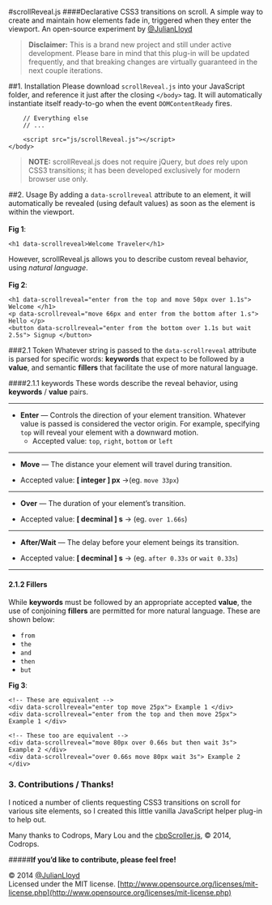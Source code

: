 #scrollReveal.js
####Declarative CSS3 transitions on scroll.
A simple way to create and maintain how elements fade in, triggered when they enter the viewport. An open-source experiment by [@JulianLloyd](https://twitter.com/julianlloyd)

> **Disclaimer:** This is a brand new project and still under active development. Please bare in mind that this plug-in will be updated frequently, and that breaking changes are virtually guaranteed in the next couple iterations.

##1. Installation
Please download `scrollReveal.js` into your JavaScript folder, and reference it just after the closing `</body>` tag. It will automatically instantiate itself ready-to-go when the event `DOMContentReady` fires.


```
    // Everything else
    // ...

    <script src="js/scrollReveal.js"></script>
</body>
```

>**NOTE:** scrollReveal.js does not require jQuery, but *does* rely upon CSS3 transitions; it has been developed exclusively for modern browser use only.


##2. Usage
By adding a `data-scrollreveal` attribute to an element, it will automatically be revealed (using default values) as soon as the element is within the viewport.<br><br> **Fig 1**:

```
<h1 data-scrollreveal>Welcome Traveler</h1>
```
However, scrollReveal.js allows you to describe custom reveal behavior, using *natural language*. <br><br>**Fig 2**:
```
<h1 data-scrollreveal="enter from the top and move 50px over 1.1s"> Welcome </h1>
<p data-scrollreveal="move 66px and enter from the bottom after 1.s"> Hello </p>
<button data-scrollreveal="enter from the bottom over 1.1s but wait 2.5s"> Signup </button>
```



###2.1 Token
Whatever string is passed to the `data-scrollreveal` attribute is parsed for specific words: **keywords** that expect to be followed by a **value**, and semantic **fillers** that facilitate the use of more natural language.

####2.1.1 keywords
These words describe the reveal behavior, using **keywords** / **value** pairs.

---

- **Enter** — Controls the direction of your element transition. Whatever value is passed is considered the vector origin. For example, specifying `top` will reveal your element with a downward motion.
  * Accepted value: `top`, `right`, `bottom` or `left`

---

- **Move** — The distance your element will travel during transition.
 * Accepted value: **[ integer ] px** →(eg. `move 33px`)

---

- **Over** — The duration of your element’s transition.
 * Accepted value: **[ decminal ] s** → (eg. `over 1.66s`)

---

- **After/Wait** — The delay before your element beings its transition.
 * Accepted value: **[ decminal ] s** → (eg. `after 0.33s` or `wait 0.33s`)

---

#### 2.1.2 Fillers
While **keywords** must be followed by an appropriate accepted **value**, the use of conjoining **fillers** are permitted for more natural language. These are shown below:

- `from`
- `the`
- `and`
- `then`
- `but`

**Fig 3**:
```
<!-- These are equivalent -->
<div data-scrollreveal="enter top move 25px"> Example 1 </div>
<div data-scrollreveal="enter from the top and then move 25px"> Example 1 </div>

<!-- These too are equivalent -->
<div data-scrollreveal="move 80px over 0.66s but then wait 3s"> Example 2 </div>
<div data-scrollreveal="over 0.66s move 80px wait 3s"> Example 2 </div>
```

### 3. Contributions / Thanks!
I noticed a number of clients requesting CSS3 transitions on scroll for various site elements, so I created this little vanilla JavaScript helper plug-in to help out.

Many thanks to Codrops, Mary Lou and the [cbpScroller.js](http://tympanus.net/codrops/2013/07/18/on-scroll-effect-layout/), © 2014, Codrops.

#####**If you’d like to contribute, please feel free!**

© 2014 [@JulianLloyd](https://twitter.com/julianlloyd)<br>
Licensed under the MIT license.
[http://www.opensource.org/licenses/mit-license.php](http://www.opensource.org/licenses/mit-license.php)
